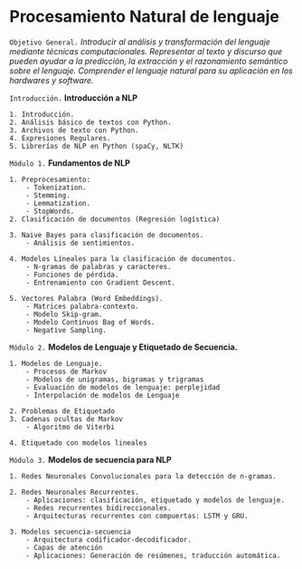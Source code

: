 # Procesamiento Natural de lenguaje 


`Objetivo General.` *Introducir al análisis y transformación del lenguaje mediante técnicas computacionales. Representar al texto y discurso que pueden ayudar a la predicción, la extracción y el razonamiento semántico sobre el lenguaje. Comprender el lenguaje natural para su aplicación en los hardwares y software.*

`Introducción.` **Introducción a NLP**

    1. Introducción. 
    2. Análisis básico de textos con Python.
    3. Archivos de texto con Python.
    4. Expresiones Regulares.
    5. Librerías de NLP en Python (spaCy, NLTK)
 
    
`Módulo 1.` **Fundamentos de NLP**

    1. Preprocesamiento: 
        - Tokenization.
        - Stemming.
        - Lemmatization.
        - StopWords.
    2. Clasificación de documentos (Regresión logística)
    
    3. Naive Bayes para clasificación de documentos.
        - Análisis de sentimientos.
    
    4. Modelos Líneales para la clasificación de documentos.
        - N-gramas de palabras y caracteres.
        - Funciones de pérdida.
        - Entrenamiento con Gradient Descent.
        
    5. Vectores Palabra (Word Embeddings).
        - Matrices palabra-contexto.
        - Modelo Skip-gram.
        - Modelo Continuos Bag of Words.
        - Negative Sampling.   
        
   

`Módulo 2.` **Modelos de Lenguaje y Etiquetado de Secuencia.**
   
    1. Modelos de Lenguaje.
        - Procesos de Markov
        - Modelos de unigramas, bigramas y trigramas
        - Evaluación de modelos de lenguaje: perplejidad
        - Interpolación de modelos de Lenguaje
        
    2. Problemas de Etiquetado
    3. Cadenas ocultas de Markov
        - Algoritmo de Viterbi
        
    4. Etiquetado con modelos lineales
    
    
`Módulo 3.` **Modelos de secuencia para NLP**
    
    1. Redes Neuronales Convolucionales para la detección de n-gramas.
    
    2. Redes Neuronales Recurrentes.
        - Aplicaciones: clasificación, etiquetado y modelos de lenguaje.
        - Redes recurrentes bidireccionales.
        - Arquitecturas recurrentes con compuertas: LSTM y GRU.

    3. Modelos secuencia-secuencia
        - Arquitectura codificador-decodificador.
        - Capas de atención
        - Aplicaciones: Generación de resúmenes, traducción automática.
    
    